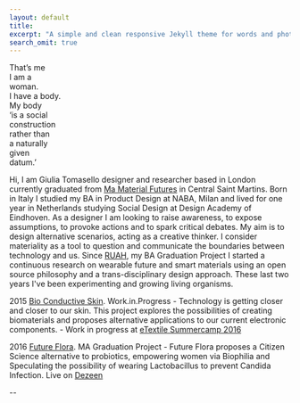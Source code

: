 ```yaml
---
layout: default
title: 
excerpt: "A simple and clean responsive Jekyll theme for words and photos."
search_omit: true
---
```

That’s me  
I am a  
woman.  
I have a body.  
My body  
‘is a social  
construction  
rather than  
a naturally  
given  
datum.’  

Hi, I am Giulia Tomasello designer and researcher based in London 
currently graduated from [Ma Material Futures](http://www.mamaterialfutures.tumblr.com/) in Central Saint Martins.
Born in Italy I studied my BA in Product Design at NABA, Milan
and lived for one year in Netherlands 
studying Social Design at Design Academy of Eindhoven.
As a designer I am looking to raise awareness, to expose assumptions, 
to provoke actions and to spark critical debates. 
My aim is to design alternative scenarios, acting as a creative thinker. 
I consider materiality as a tool to question and communicate the boundaries 
between technology and us. 
Since [RUAH](http://blog.arduino.cc/2013/04/27/an-interactive-corset-teaching-you-how-to-breath/), my BA Graduation Project I started a continuous research on wearable future and smart materials using an open source philosophy and a trans-disciplinary design approach.
These last two years I've been experimenting and growing living organisms.

2015 [Bio Conductive Skin](http://cargocollective.com/bioconductiveskin). Work.in.Progress - Technology is getting closer and closer to our skin. This project explores the possibilities of creating biomaterials and proposes alternative applications to our current electronic components. - Work in progress at [eTextile Summercamp 2016](http://etextile-summercamp.org/2016/bio-textiles/)

2016 [Future Flora](http://cargocollective.com/futureflora). MA Graduation Project - Future Flora proposes a Citizen Science alternative to probiotics, empowering women via Biophilia and Speculating the possibility of wearing Lactobacillus to prevent Candida Infection.
Live on [Dezeen](http://www.dezeen.com/2016/07/05/giulia-tomasello-future-flora-home-grown-sanitary-pad-central-saint-martins/#disqus_thread)

--



